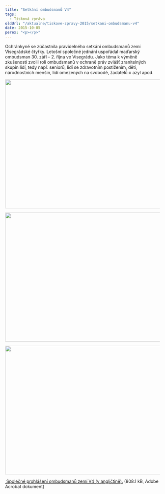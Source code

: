 ```yaml
---
title: "Setkání ombudsmanů V4"
tags:
  - Tisková zpráva
oldUrl: "/aktualne/tiskove-zpravy-2015/setkani-ombudsmanu-v4"
date: 2015-10-05
perex: "<p></p>"
---
```


<!-- imported from the old website -->

<p>Ochránkyně se zúčastnila pravidelného setkání ombudsmanů zemí Visegrádské čtyřky. Letošní společné jednání uspořádal maďarský ombudsman 30. září – 2. října ve Visegrádu. Jako téma k výměně zkušeností zvolil roli ombudsmanů v ochraně práv zvlášť zranitelných skupin lidí, tedy např. seniorů, lidí se zdravotním postižením, dětí, národnostních menšin, lidí omezených na svobodě, žadatelů o azyl apod.</p><p><img src="https://www.ochrance.cz/uploads/RTEmagicC_V4-2015-01.jpg.jpg" height="420" width="630" alt="" /></p><p><img src="https://www.ochrance.cz/uploads/RTEmagicC_V4-2015-03.jpg.jpg" height="420" width="630" alt="" /></p><p><img src="https://www.ochrance.cz/uploads/RTEmagicC_V4-2015-02.jpg.jpg" height="419" width="630" alt="" /></p><a title="Otevření do nového okna" href="/uploads-import/Ostatni_dokumenty/Joint-statement-of-V4-Ombudsmen.pdf" target="_blank"> Společné prohlášení ombudsmanů zemí V4 (v angličtině).</a> (808.1 kB, Adobe Acrobat dokument)
